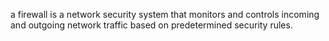 a firewall is a network security system that monitors and controls incoming and outgoing network traffic based on predetermined security rules.
